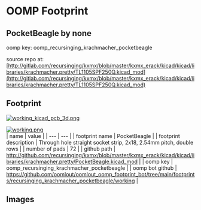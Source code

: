 # OOMP Footprint  
## PocketBeagle  by none  
  
oomp key: oomp_recursinging_krachmacher_pocketbeagle  
  
source repo at: [http://gitlab.com/recursinging/kxmx/blob/master/kxmx_erack/kicad/kicad/libraries/krachmacher.pretty/TL1105SPF250Q.kicad_mod](http://gitlab.com/recursinging/kxmx/blob/master/kxmx_erack/kicad/kicad/libraries/krachmacher.pretty/TL1105SPF250Q.kicad_mod)  
## Footprint  
  
[![working_kicad_pcb_3d.png](working_kicad_pcb_3d_600.png)](working_kicad_pcb_3d.png)  
  
[![working.png](working_600.png)](working.png)  
| name | value | 
| --- | --- | 
| footprint name | PocketBeagle | 
| footprint description | Through hole straight socket strip, 2x18, 2.54mm pitch, double rows | 
| number of pads | 72 | 
| github path | http://github.com/recursinging/kxmx/blob/master/kxmx_erack/kicad/kicad/libraries/krachmacher.pretty/PocketBeagle.kicad_mod | 
| oomp key | oomp_recursinging_krachmacher_pocketbeagle | 
| oomp bot github | https://github.com/oomlout/oomlout_oomp_footprint_bot/tree/main/footprints/recursinging_krachmacher_pocketbeagle/working | 
## Images  
